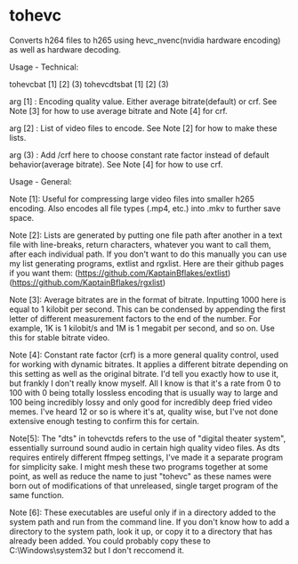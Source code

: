 # tohevc
Converts h264 files to h265 using hevc_nvenc(nvidia hardware encoding) as well as hardware decoding.

Usage - Technical: 

tohevcbat [1] [2] (3)
tohevcdtsbat [1] [2] (3)

arg [1] : Encoding quality value. Either average bitrate(default) or crf. See Note [3] for how to use average bitrate and Note [4] for crf.

arg [2] : List of video files to encode. See Note [2] for how to make these lists.

arg (3) : Add /crf here to choose constant rate factor instead of default behavior(average bitrate). See Note [4] for how to use crf.

Usage - General:

Note [1]: Useful for compressing large video files into smaller h265 encoding. Also encodes all file types (.mp4, etc.) into .mkv to further save space.

Note [2]: Lists are generated by putting one file path after another in a text file with line-breaks, return characters, whatever you want to call them, after each individual path. If you don't want to do this manually you can use my list generating programs, extlist and rgxlist. Here are their github pages if you want them: (https://github.com/KaptainBflakes/extlist) (https://github.com/KaptainBflakes/rgxlist)

Note [3]: Average bitrates are in the format of bitrate. Inputting 1000 here is equal to 1 kilobit per second. This can be condensed by appending the first letter of different measurement factors to the end of the number. For example, 1K is 1 kilobit/s and 1M is 1 megabit per second, and so on. Use this for stable bitrate video.

Note [4]: Constant rate factor (crf) is a more general quality control, used for working with dynamic bitrates. It applies a different bitrate depending on this setting as well as the original bitrate. I'd tell you exactly how to use it, but frankly I don't really know myself. All I know is that it's a rate from 0 to 100 with 0 being totally lossless encoding that is usually way to large and 100 being incredibly lossy and only good for incredibly deep fried video memes. I've heard 12 or so is where it's at, quality wise, but I've not done extensive enough testing to confirm this for certain.

Note[5]: The "dts" in tohevctds refers to the use of "digital theater system", essentially surround sound audio in certain high quality video files. As dts requires entirely different ffmpeg settings, I've made it a separate program for simplicity sake. I might mesh these two programs together at some point, as well as reduce the name to just "tohevc" as these names were born out of modifications of that unreleased, single target program of the same function.

Note [6]: These executables are useful only if in a directory added to the system path and run from the command line. If you don't know how to add a directory to the system path, look it up, or copy it to a directory that has already been added. You could probably copy these to C:\Windows\system32 but I don't reccomend it.
